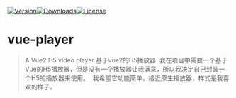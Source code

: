[![Version](http://img.shields.io/npm/v/vue-player.svg)](https://www.npmjs.com/package/vue-player)[![Downloads](http://img.shields.io/npm/dm/vue-player.svg)](https://www.npmjs.com/package/vue-player)[![License](https://img.shields.io/npm/l/vue-player.svg?style=flat)](https://opensource.org/licenses/MIT)

# vue-player

> A Vue2 H5 video player 基于vue2的H5播放器
  我在项目中需要一个基于Vue的H5播放器，但是没有一个播放器让我满意，所以我决定自己封装一个H5的播放器来使用。
  我希望它功能简单，接近原生播放器，样式是我喜欢的样子。
  
